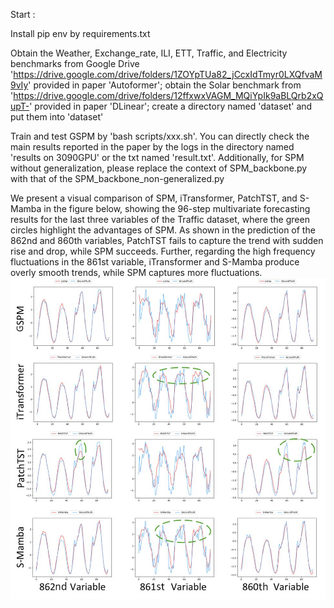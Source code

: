 Start :

Install pip env by requirements.txt

Obtain the Weather, Exchange_rate, ILI, ETT, Traffic, and Electricity benchmarks from Google Drive 'https://drive.google.com/drive/folders/1ZOYpTUa82_jCcxIdTmyr0LXQfvaM9vIy' provided in paper 'Autoformer'; obtain the Solar benchmark from 'https://drive.google.com/drive/folders/12ffxwxVAGM_MQiYpIk9aBLQrb2xQupT-' provided in paper 'DLinear'; create a directory named 'dataset' and put them into 'dataset'

Train and test GSPM by 'bash scripts/xxx.sh'. You can directly check the main results reported in the paper by the logs in the directory named 'results on 3090GPU' or the txt named 'result.txt'. Additionally, for SPM without generalization, please replace the context of SPM_backbone.py with that of the SPM_backbone_non-generalized.py

We present a visual comparison of SPM, iTransformer, PatchTST, and S-Mamba in the figure below, showing the 96-step multivariate forecasting results for the last three variables of the Traffic dataset, where the green circles highlight the advantages of SPM. As shown in the prediction of the 862nd and 860th variables, PatchTST fails to capture the trend with sudden rise and drop, while SPM succeeds. Further, regarding the high frequency fluctuations in the 861st variable, iTransformer and S-Mamba produce overly smooth trends, while SPM captures more fluctuations.
![show case](show-case.jpg)
